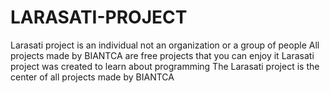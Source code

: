 # LARASATI-PROJECT
Larasati project is an individual not an organization or a group of people
All projects made by BIANTCA are free projects that you can enjoy it
Larasati project was created to learn about programming
The Larasati project is the center of all projects made by BIANTCA
